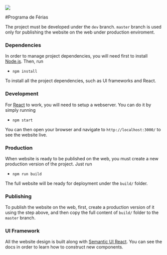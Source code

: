 ![](http://res.cloudinary.com/dkbuneg9h/image/upload/v1477079274/pet/pet_wn9jqn.png)

#Programa de Férias

The project must be developed under the `dev` branch. `master` branch is used only for publishing the website on the web under production enviroment.

### Dependencies

In order to manage project dependencies, you will need first to install [Node.js](https://nodejs.org/en/). Then, run
* `npm install`

To install all the project dependencies, such as UI frameworks and React.

### Development

For [React](https://reactjs.org/) to work, you will need to setup a webserver. You can do it by simply running
* `npm start`

You can then open your browser and navigate to `http://localhost:3000/` to see the website live.

### Production

When website is ready to be published on the web, you must create a new production version of the project. Just run
* `npm run build`

The full website will be ready for deployment under the `build/` folder.

### Publishing

To publish the website on the web, first, create a production version of it using the step above, and then copy the full content of `build/` folder to the `master` branch.

### UI Framework

All the website design is built along with [Semantic UI React](https://react.semantic-ui.com/introduction). You can see the docs in order to learn how to construct new components.


